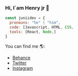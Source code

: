 ### Hi, I´am Henry jr 👋
```js
const juniidev = {
  pronouns: "he" | "him",
  code: [Javascript, HTML, CSS,
  tools: [React, Node,]
}
```
You can find me 🌎:
- [Behance](https://www.behance.net/henrymatarrita)
- [Twitter](https://twitter.com/Henry_jr_1)
- [Instagram](https://www.instagram.com/_henry.jr/)



<!--
**juniidev/juniidev** is a ✨ _special_ ✨ repository because its `README.md` (this file) appears on your GitHub profile.

Here are some ideas to get you started:

- 🔭 I’m currently working on ...
- 🌱 I’m currently learning ...
- 👯 I’m looking to collaborate on ...
- 🤔 I’m looking for help with ...
- 💬 Ask me about ...
- 📫 How to reach me: ...
- 😄 Pronouns: ...
- ⚡ Fun fact: ...
-->
